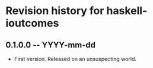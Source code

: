 # Revision history for haskell-ioutcomes

## 0.1.0.0 -- YYYY-mm-dd

* First version. Released on an unsuspecting world.
